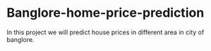 # Banglore-home-price-prediction
In this project we will predict house prices in different area in city of  banglore.
